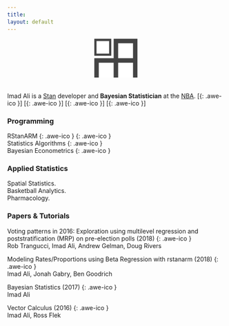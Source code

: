 ```yaml
---
title:
layout: default
---
```

<div style="text-align:center">
<img src ="/icons/logo2017.png" width = "20%" />
</div>
<br>

Imad Ali is a [Stan](http://mc-stan.org/) developer and **Bayesian Statistician** at the [NBA](http://stats.nba.com/).
[[<i class="fa fa-envelope-o"></i>](mailto:imad.ali@columbia.edu){: .awe-ico }]
[[<i class="fa fa-git"></i>](https://github.com/imadmali){: .awe-ico }]
[[<i class="fa fa-linkedin"></i>](https://www.linkedin.com/in/imadmali){: .awe-ico }]
[[<i class="fa fa-twitter"></i>](https://twitter.com/imadali){: .awe-ico }]

### Programming
RStanARM
[<i class="fa fa-info"></i>](http://mc-stan.org/interfaces/rstanarm){: .awe-ico }
[<i class='fa fa-code'></i>](https://github.com/stan-dev/rstanarm){: .awe-ico }  
Statistics Algorithms [<i class='fa fa-code'></i>](https://github.com/imadmali/statistics-algorithms){: .awe-ico }  
Bayesian Econometrics [<i class='fa fa-code'></i>](https://github.com/imadmali/bayesian-econometrics){: .awe-ico }  

### Applied Statistics
Spatial Statistics.  
Basketball Analytics.  
Pharmacology.   

### Papers & Tutorials

Voting patterns in 2016: Exploration using multilevel regression and poststratification (MRP) on pre-election polls (2018) [<i class='fa fa-file-o'></i>](https://arxiv.org/abs/1802.00842){: .awe-ico }    
<i class="fa fa-caret-right fa-xs"></i> Rob Trangucci, Imad Ali, Andrew Gelman, Doug Rivers

Modeling Rates/Proportions using Beta Regression with rstanarm (2018) [<i class='fa fa-file-o'></i>](http://mc-stan.org/rstanarm/articles/betareg.html){: .awe-ico }    
<i class="fa fa-caret-right fa-xs"></i> Imad Ali, Jonah Gabry, Ben Goodrich

Bayesian Statistics (2017) [<i class="fa fa-info"></i>](/bayesian-statistics/){: .awe-ico }  
<i class="fa fa-caret-right fa-xs"></i> Imad Ali  

Vector Calculus (2016) [<i class='fa fa-file-o'></i>](/files/vcn.pdf){: .awe-ico }  
<i class="fa fa-caret-right fa-xs"></i> Imad Ali, Ross Flek
